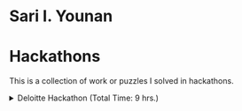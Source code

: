 # Sari I. Younan
# Hackathons
This is a collection of work or puzzles I solved in hackathons.
<details><summary>Deloitte Hackathon (Total Time: 9 hrs.)</summary><blockquote>

<details><summary><code style='color : red'>⏳ Solve Times</code></summary><blockquote>

- [CANBus log](/CAN.log) + [Dashboard Recoding](/Dashboard.mkv):<br /><code style='color : red'>~90 mins.</code>
- [chall.py](/chall.py) + [chall_edited.py](/chall_edited.py) + [example.py](/example.py):
<br /><code style='color : red'>~6 hrs.</code>
- [Comp.py](/Comp.py) + [Dashboard.mkv](/Dashboard.mkv):<br /><code style='color : red'>~90 mins.</code>
- [Mayday.wav](/Mayday.wav):<br /><code style='color : red'>~5 mins</code>
- [out.txt](/out.txt):<br /><code style='color : red'>~5 mins</code>
</blockquote></details>

### [CAN.log](/CAN.log)
CANBus log from a "Tesla" used alongside a [Dashboard Recoding](/Dashboard.mkv). Prompt was to watch the dashboard 
recording and use that to find the CANBus log code for door opened and door closed events based on the video.
### [chall.py](/chall.py)
A challenge source code that rquired a guess before generating the flag and only confirmed if the guess was correct or 
not.
### [chall_edited.py](/chall_edited.py)
Personal edit of [chall.py](/chall.py) where after learning what the imported library does and how it works, rewrote the 
code to become a writer instead of a guesser.
### [Comp.py](/Comp.py)
Imported the [CANBus log](/CAN.log) and listed the codes in ascending order of occurrence frequency.
### [Dashboard.mkv](/Dashboard.mkv)
A video recording of a "Tesla" dashboard to be used alongside [CANBus log](/CAN.log) to gain information about the codes
corresponding to the events of interest.
### [example.py](/example.py)
An example of how the library in [chall.py](/chall.py) worked.
### [Mayday.wav](/Mayday.wav)
An audio file containing "morse code from a sinking Italian ship." The morse code decoded into a shift cypher (Key: 6)
### [out.txt](/out.txt)
A text file with a hidden flag. It was simply the first letter of each word.
</blockquote></details>